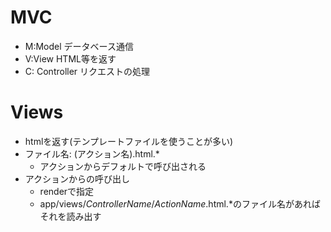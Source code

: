 # MVC #

* M:Model データベース通信
* V:View HTML等を返す
* C: Controller リクエストの処理

# Views

* htmlを返す(テンプレートファイルを使うことが多い)
* ファイル名: (アクション名).html.\*
    - アクションからデフォルトで呼び出される
* アクションからの呼び出し
    * renderで指定
    * app/views/*ControllerName*/*ActionName*.html.\*のファイル名があればそれを読み出す

<!-- # config/routes.rb -->

